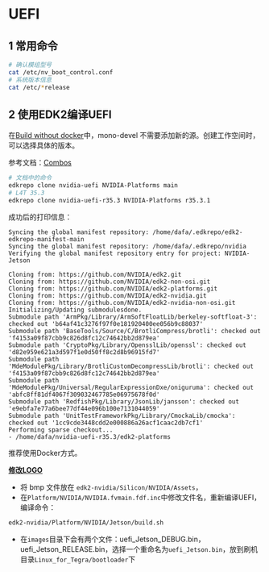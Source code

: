 # UEFI

## 1 常用命令

```bash
# 确认模组型号
cat /etc/nv_boot_control.conf
# 系统版本信息
cat /etc/*release
```

## 2 使用EDK2编译UEFI

在[Build without docker](https://github.com/NVIDIA/edk2-nvidia/wiki/Build-without-docker)中，mono-devel 不需要添加新的源。创建工作空间时，可以选择具体的版本。

参考文档：[Combos](https://github.com/NVIDIA/edk2-nvidia/wiki/Combos)

```bash
# 文档中的命令
edkrepo clone nvidia-uefi NVIDIA-Platforms main
# L4T 35.3
edkrepo clone nvidia-uefi-r35.3 NVIDIA-Platforms r35.3.1
```

成功后的打印信息：

```shell
Syncing the global manifest repository: /home/dafa/.edkrepo/edk2-edkrepo-manifest-main
Syncing the global manifest repository: /home/dafa/.edkrepo/nvidia
Verifying the global manifest repository entry for project: NVIDIA-Jetson

Cloning from: https://github.com/NVIDIA/edk2.git
Cloning from: https://github.com/NVIDIA/edk2-non-osi.git               
Cloning from: https://github.com/NVIDIA/edk2-platforms.git        
Cloning from: https://github.com/NVIDIA/edk2-nvidia.git             
Cloning from: https://github.com/NVIDIA/edk2-nvidia-non-osi.git    
Initializing/Updating submodulesdone.                            
Submodule path 'ArmPkg/Library/ArmSoftFloatLib/berkeley-softfloat-3': checked out 'b64af41c3276f97f0e181920400ee056b9c88037'
Submodule path 'BaseTools/Source/C/BrotliCompress/brotli': checked out 'f4153a09f87cbb9c826d8fc12c74642bb2d879ea'
Submodule path 'CryptoPkg/Library/OpensslLib/openssl': checked out 'd82e959e621a3d597f1e0d50ff8c2d8b96915fd7'
Submodule path 'MdeModulePkg/Library/BrotliCustomDecompressLib/brotli': checked out 'f4153a09f87cbb9c826d8fc12c74642bb2d879ea'
Submodule path 'MdeModulePkg/Universal/RegularExpressionDxe/oniguruma': checked out 'abfc8ff81df4067f309032467785e06975678f0d'
Submodule path 'RedfishPkg/Library/JsonLib/jansson': checked out 'e9ebfa7e77a6bee77df44e096b100e7131044059'
Submodule path 'UnitTestFrameworkPkg/Library/CmockaLib/cmocka': checked out '1cc9cde3448cdd2e000886a26acf1caac2db7cf1'
Performing sparse checkout...
- /home/dafa/nvidia-uefi-r35.3/edk2-platforms
```

推荐使用Docker方式。

[**修改LOGO**](https://forums.developer.nvidia.com/t/customized-logo-for-xavier-nx/231993/8)

- 将 bmp 文件放在 `edk2-nvidia/Silicon/NVIDIA/Assets`，
- 在`Platform/NVIDIA/NVIDIA.fvmain.fdf.inc`中修改文件名，重新编译UEFI，编译命令：

```bash
edk2-nvidia/Platform/NVIDIA/Jetson/build.sh   
```

- 在`images`目录下会有两个文件：uefi_Jetson_DEBUG.bin，uefi_Jetson_RELEASE.bin，选择一个重命名为`uefi_Jetson.bin`，放到刷机目录`Linux_for_Tegra/bootloader`下

